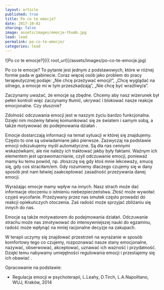 ```yaml
---
layout: article
published: true
title: Po co te emocje?
date: 2017-10-02
sharing: false
image: assets/images/emocje-thumb.jpg
lead: lead
permalink: po-co-te-emocje/
categories: lead
---
```


![Po co te emocje?]({{ root_url}}/assets/images/po-co-te-emocje.jpg)

Po co te emocje? To pytanie jest jednym z podstawowych, które w różnej formie pada w gabinecie. Coraz więcej osób jako 
problem do pracy terapeutycznej podaje: „Nie chcę przeżywać emocji!”, „Chcę wyglądać na silnego, a emocje mi w tym 
przeszkadzają”, „Nie chcę być wrażliwy/a”.

Zaczynamy uważać, że emocje są zbędne. Chcemy aby nasz wizerunek był pełen kontroli więc zaczynamy tłumić, ukrywać i 
blokować nasze reakcje emocjonalne. Czy słusznie?

Zdolność odczuwania emocji jest w naszym życiu bardzo funkcjonalna. Dzięki nim możemy łatwiej komunikować się ze światem 
i samym sobą, a także motywować  do podejmowania działań . 

Emocje dostarczają informacji na temat sytuacji w której się znajdujemy. Często to one są uświadamiane jako pierwsze. 
Zazwyczaj  na podstawie emocji odszukujemy myśli automatyczne. Są dla nas cennymi wskazówkami, ale nie należy ich traktować 
jakby były faktami. Ważnym ich elementem jest uprawomacnianie, czyli odczuwanie emocji, ponieważ mamy ku temu powód, np. 
złoszczę się gdy ktoś mnie lekceważy, smucę się, gdy coś straciłam/em. Gdy rozumiemy dlaczego czujemy się w dany sposób 
jest nam łatwiej zaakceptować zasadność przeżywania danej emocji.

Wyrażając emocje mamy wpływ na innych. Nasz strach może dać informacje otoczeniu o istnieniu niebezpieczeństwa. Złość 
może wywołać czyjeś wycofanie. Przeżywany przez nas smutek często prowadzi do reakcji opiekuńczych otoczenia. Zaś radość 
może sprzyjać zbliżaniu się innych do nas.

Emocje są także motywatorem do podejmowania działań. Odczuwanie strachu może nas zmotywować do intensywniejszej nauki do 
egzaminu, radość może wpłynąć na mniej racjonalne decyzje na zakupach.

W terapii uczymy się znajdować przestrzeń na wyrażanie w sposób komfortowy tego co czujemy, rozpoznawać nasze stany emocjonalne, 
nazywać, obserwować, akceptować, uznawać ich ważność i przydatność. Dzięki temu nabywamy umiejętności regulowania emocji 
i przestajemy  się ich obawiać .

Opracowanie na podstawie: 
 
* Regulacja emocji w psychoterapii, L.Leahy, D.Tirch, L.A.Napolitano, WUJ, Kraków, 2014 
